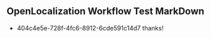 ## OpenLocalization Workflow Test MarkDown

* 404c4e5e-728f-4fc6-8912-6cde591c14d7 
thanks!



<!--HONumber=Jan16_HO3-->
